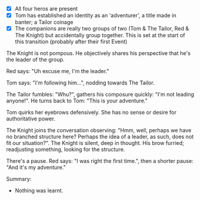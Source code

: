 - [x] All four heros are present
- [x] Tom has established an identity as an 'adventurer', a title made in banter; a Tailor coinage
- [x] The companions are really two groups of two (Tom & The Tailor, Red & The Knight) but accidentally group together. This is set at the start of this transition (probably after their first Event)

The Knight is not pompous. He objectively shares his perspective that he's the leader of the group. 

Red says: "Uh excuse me, I'm the leader."

Tom says: "I'm following him...", nodding towards The Tailor.

The Tailor fumbles: "Whu?", gathers his composure quickly: "I'm not leading anyone!". He turns back to Tom: "This is your adventure."

Tom quirks her eyebrows defensively. She has no sense or desire for authoritative power.

The  Knight joins the conversation observing: "Hmm, well, perhaps we have no branched structure here? Perhaps the idea of a leader, as such, does not fit our situation?". The Knight is silent, deep in thought. His brow furried; readjusting something, looking for the structure.

There's a pause. Red says: "I was right the first time.", then a shorter pause: "And it's my adventure."


Summary:
- Nothing was learnt.
